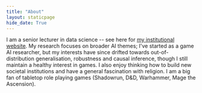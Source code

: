```yaml
---
title: "About"
layout: staticpage
hide_date: True
---
```


I am a senior lecturer in data science -- see here for [my institutional website](https://www.essex.ac.uk/people/samot88004/spyros-samothrakis). My research focuses on broader AI themes; I've started as a game AI researcher, but my interests have since drifted towards out-of-distribution generalisation, robustness and causal inference, though I still maintain a healthy interest in games. I also enjoy thinking how to build new societal institutions and have a general fascination with religion. I am a big fan of tabletop role playing games (Shadowrun, D&D, Warhammer, Mage the Ascension).
